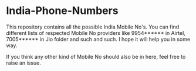 # India-Phone-Numbers
This repository contains all the possible India Mobile No's. You can find different lists of respected Mobile No providers like 9954****** in Airtel, 7005****** in Jio folder and such and such. I hope it will help you in some way. 

If you think any other kind of Mobile No should also be in here, feel free to raise an issue. 
